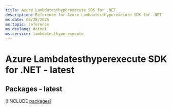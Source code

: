 ```yaml
---
title: Azure Lambdatesthyperexecute SDK for .NET
description: Reference for Azure Lambdatesthyperexecute SDK for .NET
ms.date: 08/28/2025
ms.topic: reference
ms.devlang: dotnet
ms.service: lambdatesthyperexecute
---
```

# Azure Lambdatesthyperexecute SDK for .NET - latest
## Packages - latest
[!INCLUDE [packages](lambdatesthyperexecute-index.md)]